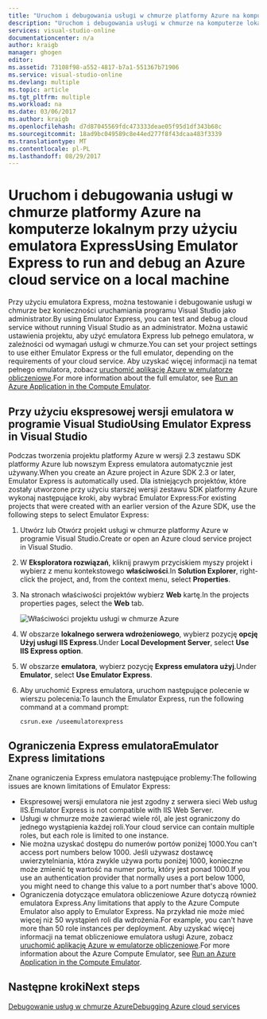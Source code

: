```yaml
---
title: "Uruchom i debugowania usługi w chmurze platformy Azure na komputerze lokalnym przy użyciu emulatora Express | Dokumentacja firmy Microsoft"
description: "Uruchom i debugowania usługi w chmurze na komputerze lokalnym przy użyciu emulatora Express"
services: visual-studio-online
documentationcenter: n/a
author: kraigb
manager: ghogen
editor: 
ms.assetid: 73108f98-a552-4817-b7a1-551367b71906
ms.service: visual-studio-online
ms.devlang: multiple
ms.topic: article
ms.tgt_pltfrm: multiple
ms.workload: na
ms.date: 03/06/2017
ms.author: kraigb
ms.openlocfilehash: d7d87045569fdc473333deae05f95d1df343b68c
ms.sourcegitcommit: 18ad9bc049589c8e44ed277f8f43dcaa483f3339
ms.translationtype: MT
ms.contentlocale: pl-PL
ms.lasthandoff: 08/29/2017
---
```

# <a name="using-emulator-express-to-run-and-debug-an-azure-cloud-service-on-a-local-machine"></a><span data-ttu-id="78155-103">Uruchom i debugowania usługi w chmurze platformy Azure na komputerze lokalnym przy użyciu emulatora Express</span><span class="sxs-lookup"><span data-stu-id="78155-103">Using Emulator Express to run and debug an Azure cloud service on a local machine</span></span>
<span data-ttu-id="78155-104">Przy użyciu emulatora Express, można testowanie i debugowanie usługi w chmurze bez konieczności uruchamiania programu Visual Studio jako administrator.</span><span class="sxs-lookup"><span data-stu-id="78155-104">By using Emulator Express, you can test and debug a cloud service without running Visual Studio as an administrator.</span></span> <span data-ttu-id="78155-105">Można ustawić ustawienia projektu, aby użyć emulatora Express lub pełnego emulatora, w zależności od wymagań usługi w chmurze.</span><span class="sxs-lookup"><span data-stu-id="78155-105">You can set your project settings to use either Emulator Express or the full emulator, depending on the requirements of your cloud service.</span></span> <span data-ttu-id="78155-106">Aby uzyskać więcej informacji na temat pełnego emulatora, zobacz [uruchomić aplikację Azure w emulatorze obliczeniowe](storage/common/storage-use-emulator.md).</span><span class="sxs-lookup"><span data-stu-id="78155-106">For more information about the full emulator, see [Run an Azure Application in the Compute Emulator](storage/common/storage-use-emulator.md).</span></span>

## <a name="using-emulator-express-in-visual-studio"></a><span data-ttu-id="78155-107">Przy użyciu ekspresowej wersji emulatora w programie Visual Studio</span><span class="sxs-lookup"><span data-stu-id="78155-107">Using Emulator Express in Visual Studio</span></span>
<span data-ttu-id="78155-108">Podczas tworzenia projektu platformy Azure w wersji 2.3 zestawu SDK platformy Azure lub nowszym Express emulatora automatycznie jest używany.</span><span class="sxs-lookup"><span data-stu-id="78155-108">When you create an Azure project in Azure SDK 2.3 or later, Emulator Express is automatically used.</span></span> <span data-ttu-id="78155-109">Dla istniejących projektów, które zostały utworzone przy użyciu starszej wersji zestawu SDK platformy Azure wykonaj następujące kroki, aby wybrać Emulator Express:</span><span class="sxs-lookup"><span data-stu-id="78155-109">For existing projects that were created with an earlier version of the Azure SDK, use the following steps to select Emulator Express:</span></span>

1. <span data-ttu-id="78155-110">Utwórz lub Otwórz projekt usługi w chmurze platformy Azure w programie Visual Studio.</span><span class="sxs-lookup"><span data-stu-id="78155-110">Create or open an Azure cloud service project in Visual Studio.</span></span>

1. <span data-ttu-id="78155-111">W **Eksploratora rozwiązań**, kliknij prawym przyciskiem myszy projekt i wybierz z menu kontekstowego **właściwości**.</span><span class="sxs-lookup"><span data-stu-id="78155-111">In **Solution Explorer**, right-click the project, and, from the context menu, select **Properties**.</span></span>

1. <span data-ttu-id="78155-112">Na stronach właściwości projektów wybierz **Web** kartę.</span><span class="sxs-lookup"><span data-stu-id="78155-112">In the projects properties pages, select the **Web** tab.</span></span>

    ![Właściwości projektu usługi w chmurze Azure](./media/vs-azure-tools-emulator-express-debug-run/web-properties.png)

1. <span data-ttu-id="78155-114">W obszarze **lokalnego serwera wdrożeniowego**, wybierz pozycję **opcję Użyj usługi IIS Express**.</span><span class="sxs-lookup"><span data-stu-id="78155-114">Under **Local Development Server**, select **Use IIS Express option**.</span></span>

1. <span data-ttu-id="78155-115">W obszarze **emulatora**, wybierz pozycję **Express emulatora użyj**.</span><span class="sxs-lookup"><span data-stu-id="78155-115">Under **Emulator**, select **Use Emulator Express**.</span></span>
   
1. <span data-ttu-id="78155-116">Aby uruchomić Express emulatora, uruchom następujące polecenie w wierszu polecenia:</span><span class="sxs-lookup"><span data-stu-id="78155-116">To launch the Emulator Express, run the following command at a command prompt:</span></span> 

    ```
    csrun.exe /useemulatorexpress
    ```

## <a name="emulator-express-limitations"></a><span data-ttu-id="78155-117">Ograniczenia Express emulatora</span><span class="sxs-lookup"><span data-stu-id="78155-117">Emulator Express limitations</span></span>
<span data-ttu-id="78155-118">Znane ograniczenia Express emulatora następujące problemy:</span><span class="sxs-lookup"><span data-stu-id="78155-118">The following issues are known limitations of Emulator Express:</span></span> 

- <span data-ttu-id="78155-119">Ekspresowej wersji emulatora nie jest zgodny z serwera sieci Web usług IIS.</span><span class="sxs-lookup"><span data-stu-id="78155-119">Emulator Express is not compatible with IIS Web Server.</span></span>
- <span data-ttu-id="78155-120">Usługi w chmurze może zawierać wiele ról, ale jest ograniczony do jednego wystąpienia każdej roli.</span><span class="sxs-lookup"><span data-stu-id="78155-120">Your cloud service can contain multiple roles, but each role is limited to one instance.</span></span>
- <span data-ttu-id="78155-121">Nie można uzyskać dostępu do numerów portów poniżej 1000.</span><span class="sxs-lookup"><span data-stu-id="78155-121">You can't access port numbers below 1000.</span></span> <span data-ttu-id="78155-122">Jeśli używasz dostawcę uwierzytelniania, która zwykle używa portu poniżej 1000, konieczne może zmienić tę wartość na numer portu, który jest ponad 1000.</span><span class="sxs-lookup"><span data-stu-id="78155-122">If you use an authentication provider that normally uses a port below 1000, you might need to change this value to a port number that's above 1000.</span></span>
- <span data-ttu-id="78155-123">Ograniczenia dotyczące emulatora obliczeniowe Azure dotyczą również emulatora Express.</span><span class="sxs-lookup"><span data-stu-id="78155-123">Any limitations that apply to the Azure Compute Emulator also apply to Emulator Express.</span></span> <span data-ttu-id="78155-124">Na przykład nie może mieć więcej niż 50 wystąpień roli dla wdrożenia.</span><span class="sxs-lookup"><span data-stu-id="78155-124">For example, you can't have more than 50 role instances per deployment.</span></span> <span data-ttu-id="78155-125">Aby uzyskać więcej informacji na temat obliczeniowe emulatora usługi Azure, zobacz [uruchomić aplikację Azure w emulatorze obliczeniowe](http://go.microsoft.com/fwlink/p/?LinkId=623050).</span><span class="sxs-lookup"><span data-stu-id="78155-125">For more information about the Azure Compute Emulator, see [Run an Azure Application in the Compute Emulator](http://go.microsoft.com/fwlink/p/?LinkId=623050).</span></span>

## <a name="next-steps"></a><span data-ttu-id="78155-126">Następne kroki</span><span class="sxs-lookup"><span data-stu-id="78155-126">Next steps</span></span>
[<span data-ttu-id="78155-127">Debugowanie usług w chmurze Azure</span><span class="sxs-lookup"><span data-stu-id="78155-127">Debugging Azure cloud services</span></span>](https://msdn.microsoft.com/library/azure/ee405479.aspx)
